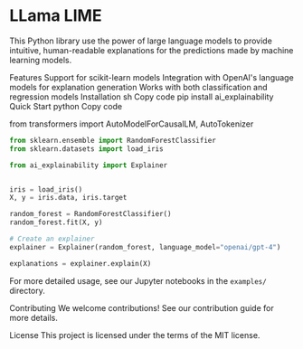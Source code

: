# LLama LIME

This Python library use the power of large language models to provide intuitive, human-readable explanations for the predictions made by machine learning models.

Features
Support for scikit-learn models
Integration with OpenAI's language models for explanation generation
Works with both classification and regression models
Installation
sh
Copy code
pip install ai_explainability
Quick Start
python
Copy code

from transformers import AutoModelForCausalLM, AutoTokenizer

```python
from sklearn.ensemble import RandomForestClassifier
from sklearn.datasets import load_iris

from ai_explainability import Explainer


iris = load_iris()
X, y = iris.data, iris.target

random_forest = RandomForestClassifier()
random_forest.fit(X, y)

# Create an explainer
explainer = Explainer(random_forest, language_model="openai/gpt-4")

explanations = explainer.explain(X)
```

For more detailed usage, see our Jupyter notebooks in the `examples/` directory.

Contributing
We welcome contributions! See our contribution guide for more details.

License
This project is licensed under the terms of the MIT license.